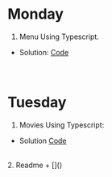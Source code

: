 # **Monday**
1. Menu Using Typescript.  
* Solution:
[Code](https://github.com/lsotoj/CoreCodeChallenges/tree/master/week6/monday/src)
<br/><br/><br/>
# **Tuesday**   
1. Movies Using Typescript:
* Solution [Code](https://github.com/lsotoj/CoreCodeChallenges/tree/master/week6/Tuesday/Movies/src)
<br/>
2. Readme  
+ []()
